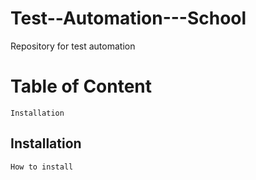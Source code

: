 # Test--Automation---School
Repository for test automation

# Table of Content

    Installation

## Installation

    How to install